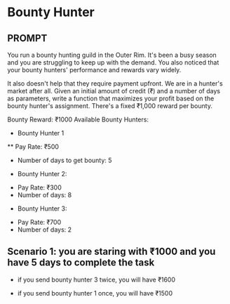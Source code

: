 # Bounty Hunter



## PROMPT 

You run a bounty hunting guild in the Outer Rim. It's been a busy season and you are struggling to keep up with the demand. You also noticed that your bounty hunters' performance and rewards vary widely.

It also doesn't help that they require payment upfront. We are in a hunter's market after all.
Given an initial amount of credit (₹) and a number of days as parameters, write a function that maximizes your profit based on the bounty hunter's assignment. There's a fixed ₹1,000 reward per bounty.

Bounty Reward: ₹1000
Available Bounty Hunters:

* Bounty Hunter 1

** Pay Rate: ₹500
 - Number of days to get bounty: 5


* Bounty Hunter 2:

 - Pay Rate: ₹300
 - Number of days: 8


* Bounty Hunter 3:

 - Pay Rate: ₹700
 - Number of days: 2

 
## Scenario 1: you are staring with ₹1000 and you have 5 days to complete the task

* if you send bounty hunter 3 twice, you will have ₹1600

* if you send bounty hunter 1 once, you will have ₹1500

 
